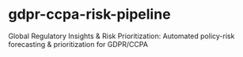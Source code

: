 # gdpr-ccpa-risk-pipeline
 Global Regulatory Insights & Risk Prioritization: Automated policy-risk forecasting & prioritization for GDPR/CCPA

